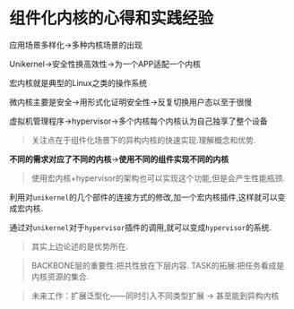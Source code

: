 # 组件化内核的心得和实践经验

应用场景多样化->多种内核场景的出现

Unikernel->安全性换高效性->为一个APP适配一个内核

宏内核就是典型的Linux之类的操作系统

微内核主要是安全->用形式化证明安全性->反复切换用户态以至于很慢

虚拟机管理程序->hypervisor->多个内核每个内核认为自己独享了整个设备

> 关注点在于组件化场景下的异构内核的快速实现.理解概念和优势.

**不同的需求对应了不同的内核**->**使用不同的组件实现不同的内核**

> 使用宏内核+hypervisor的架构也可以实现这个功能,但是会产生性能瓶颈.


利用对`unikernel`的几个部件的连接方式的修改,加一个宏内核插件,这样就可以变成宏内核.

通过对`unikernel`对于`hypervisor`插件的调用,就可以变成`hypervisor`的系统.

> 其实上边论述的是优势所在.


>BACKBONE层的重要性:把共性放在下层内容.
>TASK的拓展:把任务看成是内核资源的集合.


>未来工作：扩展泛型化——同时引入不同类型扩展 -> 甚至能到异构内核
